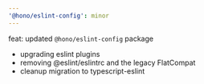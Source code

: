 ```yaml
---
'@hono/eslint-config': minor
---
```


feat: updated `@hono/eslint-config` package

- upgrading eslint plugins
- removing @eslint/eslintrc and the legacy FlatCompat
- cleanup migration to typescript-eslint
